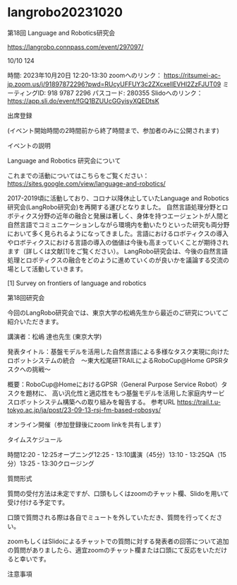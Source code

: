 # langrobo20231020
第18回 Language and Robotics研究会

https://langrobo.connpass.com/event/297097/


10/10 124

時間: 2023年10月20日 12:20-13:30 zoomへのリンク： https://ritsumei-ac-jp.zoom.us/j/91897872296?pwd=RUcyUFFUY3c2ZXcxellEVHl2ZzFJUT09 ミーティングID: 918 9787 2296 パスコード: 280355 Slidoへのリンク：https://app.sli.do/event/fGQ1BZUUcGGyisyXQEDtsK 

出席登録

(イベント開始時間の2時間前から終了時間まで、参加者のみに公開されます)

イベントの説明

Language and Robotics 研究会について

これまでの活動についてはこちらをご覧ください：https://sites.google.com/view/language-and-robotics/

2017-2019頃に活動しており、コロナ以降休止していたLanguage and Robotics研究会(LangRobo研究会)を再開する運びとなりました。 自然言語処理分野とロボティクス分野の近年の融合と発展は著しく、身体を持つエージェントが人間と自然言語でコミュニケーションしながら環境内を動いたりといった研究も両分野において多く見られるようになってきました。言語におけるロボティクスの導入やロボティクスにおける言語の導入の価値は今後も高まっていくことが期待されます（詳しくは文献[1]をご覧ください）。 LangRobo研究会は、今後の自然言語処理とロボティクスの融合をどのように進めていくのが良いかを議論する交流の場として活動していきます。

[1] Survey on frontiers of language and robotics

第18回研究会

今回のLangRobo研究会では、東京大学の松嶋先生から最近のご研究についてご紹介いただきます。

講演者：松嶋 達也先生 (東京大学)

発表タイトル：基盤モデルを活用した自然言語による多様なタスク実現に向けたロボットシステムの統合　〜東大松尾研TRAILによるRoboCup@Home GPSRタスクへの挑戦〜

概要：RoboCup@HomeにおけるGPSR（General Purpose Service Robot）タスクを題材に、 高い汎化性と適応性をもつ基盤モデルを活用した家庭内サービスロボットシステム構築への取り組みを報告する。
参考URL
https://trail.t.u-tokyo.ac.jp/ja/post/23-09-13-rsj-fm-based-robosys/

オンライン開催（参加登録後にzoom linkを共有します）

タイムスケジュール

時間12:20 - 12:25オープニング12:25 - 13:10講演（45分）13:10 - 13:25QA（15分）13:25 - 13:30クロージング

質問形式

質問の受付方法は未定ですが、口頭もしくはzoomのチャット欄、Slidoを用いて受け付ける予定です。

口頭で質問される際は各自でミュートを外していただき、質問を行ってください。

zoomもしくはSlidoによるチャットでの質問に対する発表者の回答について追加の質問がありましたら、適宜zoomのチャット欄または口頭にて反応をいただけると幸いです。

注意事項
